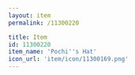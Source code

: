 ```yaml
---
layout: item
permalink: /11300220

title: Item
id: 11300220
item_name: 'Pochi''s Hat'
icon_url: 'item/icon/11300169.png'
---
```

